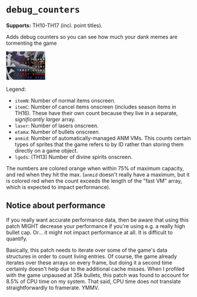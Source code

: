 # `debug_counters`

**Supports:** TH10-TH17 (incl. point titles).

Adds debug counters so you can see how much your dank memes are tormenting the game

![Debug counters example image](https://raw.githubusercontent.com/ExpHP/thcrap-patches/master/patches/debug_counters/debug-counters.png)

Legend:

* `itemN`: Number of normal items onscreen.
* `itemC`: Number of cancel items onscreen (includes season items in TH16).  These have their own count because they live in a separate, *significantly larger* array.
* `laser`: Number of lasers onscreen.
* `etama`: Number of bullets onscreen.
* `anmid`: Number of automatically-managed ANM VMs.  This counts certain types of sprites that the game refers to by ID rather than storing them directly on a game object.
* `lgods`: (TH13) Number of divine spirits onscreen.

The numbers are colored orange when within 75% of maximum capacity, and red when they hit the max.  (`anmid` doesn't really have a maximum, but it is colored red when the count exceeds the length of the "fast VM" array, which is expected to impact performance).

## Notice about performance

If you really want accurate performance data, then be aware that using this patch MIGHT decrease your performance if you're using e.g. a really high bullet cap. Or... it might not impact performance at all.  It is difficult to quantify.

Basically, this patch needs to iterate over some of the game's data structures in order to count living entries.  Of course, the game already iterates over these arrays on every frame, but doing it a second time certainly doesn't help due to the additional cache misses.  When I profiled with the game unpaused at 35k bullets, this patch was found to account for 8.5% of CPU time on my system.  That said, CPU time does not translate straightforwardly to framerate.  YMMV.
